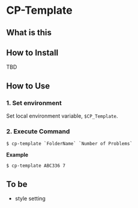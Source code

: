 # CP-Template

## What is this


## How to Install
TBD

## How to Use

### 1. Set environment
Set local environment variable, `$CP_Template`.

### 2. Execute Command
```
$ cp-template `FolderName` `Number of Problems`
```

**Example**
```
$ cp-template ABC336 7
```

## To be
- style setting
